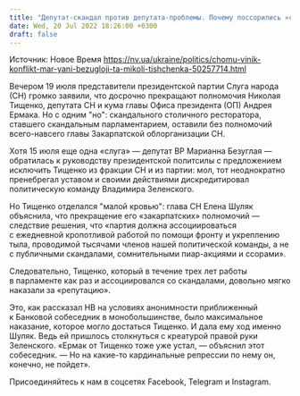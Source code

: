 ```yaml
---
title: "Депутат-скандал против депутата-проблемы. Почему поссорились «слуги» Николай Тищенко и Марьяна Безуглая и как отреагировала Банковая"
date: Wed, 20 Jul 2022 18:26:00 +0300
draft: false
---
```

Источник: Новое Время https://nv.ua/ukraine/politics/chomu-vinik-konflikt-mar-yani-bezugloji-ta-mikoli-tishchenka-50257714.html


Вечером 19 июля представители президентской партии Слуга народа (СН) громко заявили, что досрочно прекращают полномочия Николая Тищенко, депутата СН и кума главы Офиса президента (ОП) Андрея Ермака. Но с одним "но": скандального столичного ресторатора, ставшего скандальным парламентарием, оставили без полномочий всего-навсего главы Закарпатской облорганизации СН.

Хотя 15 июля еще одна «слуга» — депутат ВР Марианна Безуглая — обратилась к руководству президентской политсилы с предложением исключить Тищенко из фракции СН и из партии: мол, тот неоднократно пренебрегал уставом и своими действиями дискредитировал политическую команду Владимира Зеленского.

Но Тищенко отделался "малой кровью": глава СН Елена Шуляк объяснила, что прекращение его «закарпатских» полномочий — следствие решения, что «партия должна ассоциироваться с ежедневной кропотливой работой по помощи фронту и укреплению тыла, проводимой тысячами членов нашей политической команды, а не с публичными скандалами, сомнительными пиар-акциями и ссорами».

Следовательно, Тищенко, который в течение трех лет работы в парламенте как раз и ассоциировался со скандалами, довольно мягко наказали за «репутацию».

Это, как рассказал НВ на условиях анонимности приближенный к Банковой собеседник в монобольшинстве, было максимальное наказание, которое могло достаться Тищенко. И дала ему ход именно Шуляк. Ведь ей пришлось столкнуться с креатурой правой руки Зеленского. «Ермак от Тищенко тоже уже устал, — объяснил этот собеседник. — Но на какие-то кардинальные репрессии по нему он, конечно, не пойдет».

Присоединяйтесь к нам в соцсетях Facebook, Telegram и Instagram.
